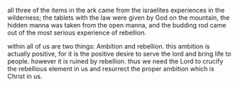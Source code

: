 all three of the items in the ark came from the israelites experiences in the wilderness;
the tablets with the law were given by God on the mountain, the hidden manna was taken
from the open manna, and the budding rod came out of the most serious experience of
rebellion.

within all of us are two things: Ambition and rebellion. this ambition is actually positive, for it is the positive desire to serve the lord and bring life to people. however it is ruined by rebellion. thus we need the Lord to crucify the rebellious element in us and resurrect the proper ambition which is Christ in us.
